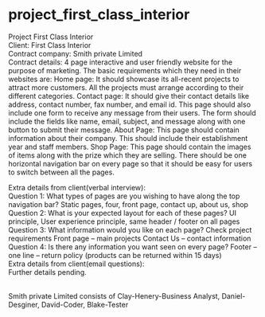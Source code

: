 # project_first_class_interior
Project First Class Interior <br>
Client: First Class Interior <br>
Contract company: Smith private Limited <br>
Contract details: 4 page interactive and  user friendly website for the purpose of marketing. The basic requirements which they need in their websites are:
Home page: It should showcase its all-recent projects to attract more customers. All the projects must arrange according to their different categories.
Contact page: It should give their contact details like address, contact number, fax number, and email id. This page should also include one form to receive any message from their users. The form should include the fields like name, email, subject, and message along with one button to submit their message.
About Page: This page should contain information about their company. This should include their establishment year and staff members.
Shop Page: This page should contain the images of items along with the prize which they are selling.
There should be one horizontal navigation bar on every page so that it should be easy for users to switch between all the pages. <br>

Extra details from client(verbal interview): <br>
Question 1: What types of pages are you wishing to have along the top navigation bar? Static pages, four, front page, contact up, about us, shop Question 2: What is your expected layout for each of these pages? UI principle, User experience principle, same header / footer on all pages Question 3: What information would you like on each page? Check project requirements Front page – main projects Contact Us – contact information Question 4: Is there any information you want seen on every page? Footer – one line – return policy (products can be returned within 15 days)
<br>
Extra details from client(email questions): <br>
Further details pending. <br>

<br>
Smith private Limited consists of Clay-Henery-Business Analyst, Daniel-Desginer, David-Coder, Blake-Tester
